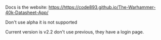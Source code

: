<html>
  <body>
    <p>
      Docs is the website: <a href="https://https://code893.github.io/The-Warhammer-40k-Datasheet-App/">https://https://code893.github.io/The-Warhammer-40k-Datasheet-App/</a>
    </p>
    <p>
      Don't use alpha it is not supported
    </p>
    <p>
      Current version is v2.2 don't use previous, they have a login page.
    </p>
  </body>
</html>
